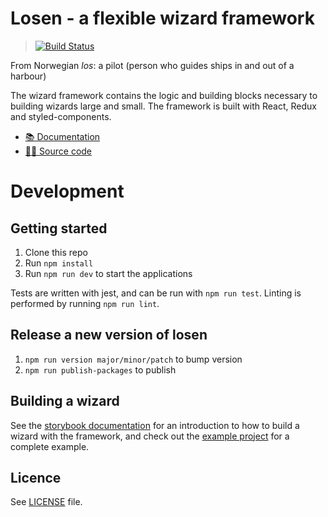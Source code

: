 # Losen - a flexible wizard framework

> [![Build Status](https://github.com/DirektoratetForByggkvalitet/losen/actions/workflows/ci.yml/badge.svg)](https://github.com/DirektoratetForByggkvalitet/losen)

From Norwegian _los_: a pilot (person who guides ships in and out of a harbour)

The wizard framework contains the logic and building blocks necessary to building wizards large and small. The framework is built with React, Redux and styled-components.

- [📚 Documentation](https://DirektoratetForByggkvalitet.github.io/losen)
- [🧙‍♀️ Source code](https://github.com/DirektoratetForByggkvalitet/losen)

# Development

## Getting started

1. Clone this repo
2. Run `npm install`
3. Run `npm run dev` to start the applications

Tests are written with jest, and can be run with `npm run test`. Linting is performed by running `npm run lint`.

## Release a new version of losen

1. `npm run version major/minor/patch` to bump version
2. `npm run publish-packages` to publish

## Building a wizard

See the [storybook documentation](https://DirektoratetForByggkvalitet.github.io/losen) for an introduction to how to build a wizard with the framework, and check out the [example project](https://github.com/DirektoratetForByggkvalitet/losen/tree/master/apps/example) for a complete example.

## Licence

See [LICENSE](https://github.com/netliferesearch/losen/blob/master/LICENCE.md) file.
